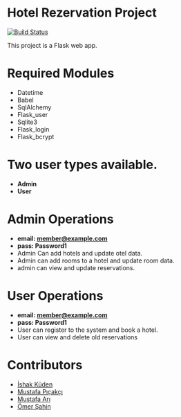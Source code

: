 # Hotel Rezervation Project

[![Build Status](https://travis-ci.org/joemccann/dillinger.svg?branch=master)](https://travis-ci.org/joemccann/dillinger)

This project is a Flask web app.

# Required Modules
- Datetime
- Babel
- SqlAlchemy
- Flask_user
- Sqlite3
- Flask_login
- Flask_bcrypt

# Two user types available.
- **Admin**
- **User**

# Admin Operations
- **email: member@example.com**
- **pass:  Password1**
- Admin Can add hotels and update otel data.
- Admin can add rooms to a hotel and update room data.
- admin can view and update reservations.

# User Operations
- **email: member@example.com**
- **pass:  Password1**
- User can register to the system and book a hotel.
- User can view and delete old reservations

# Contributors
- [İshak Küden](https://github.com/IshaKuden)
- [Mustafa Pıçakçı](https://github.com/MustafaPicakci)
- [Mustafa Arı]()
- [Ömer Şahin]()
